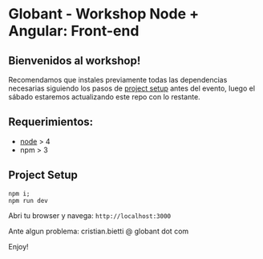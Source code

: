 # Globant - Workshop Node + Angular: Front-end

## Bienvenidos al workshop!
  
Recomendamos que instales previamente todas las dependencias necesarias siguiendo los pasos de [project setup](#project-setup) antes del evento, luego el sábado estaremos actualizando este repo con lo restante.

## Requerimientos:
* [node](https://nodejs.org/en/) > 4
* npm > 3

## Project Setup

```
npm i;
npm run dev
```

Abri tu browser y navega: `http://localhost:3000`

Ante algun problema: cristian.bietti @ globant dot com

Enjoy!
